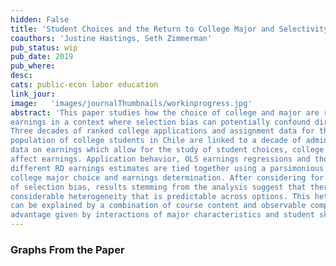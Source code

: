 ```yaml
---
hidden: False
title: 'Student Choices and the Return to College Major and Selectivity'
coauthors: 'Justine Hastings, Seth Zimmerman'
pub_status: wip
pub_date: 2019
pub_where:
desc:
cats: public-econ labor education
link_jour:
image:   'images/journalThumbnails/workinprogress.jpg'
abstract: 'This paper studies how the choice of college and major are related to life cycle
earnings in a context where selection bias can potentially confound direct measurement.
Three decades of ranked college applications and assignment data for the
population of college students in Chile are linked to a decade of administrative tax
data on earnings which allow for the study of student choices, college and major
affect earnings. Application behavior, OLS earnings regressions and thousands of
different RD earnings estimates are tied together using a parsimonious model of
college major choice and earnings determination. After considering for the presence
of selection bias, results stemming from the analysis suggest that there is
considerable heterogeneity that is predictable across options. This heterogeneity
can be explained by a combination of course content and observable comparative
advantage given by interactions of major characteristics and student skills. '
---
```


### Graphs From the Paper

<div class='full'>
  <div class='row'>
    <div class='large-12 columns'>
      <div class='mod modBoxedSlider'>
        <div class='slides'>
          <div class='slide'>
            <img alt="" src="documents/NHZ_RDs_2019/admision_1977.jpg" />
          </div>
          <div class='slide'>
            <img alt="" src="documents/NHZ_RDs_2019/booksDEMRE-eps-converted-to.pdf" />
          </div>
          <div class='slide'>
            <img alt="" src="documents/NHZ_RDs_2019/takingPicturesBooks-eps-converted-to.pdf" />
          </div>  
          <div class='slide'>
            <img alt="" src="documents/NHZ_RDs_2019/foto_malla1.jpg" />
          </div>  
          <div class='slide'>
            <img alt="" src="documents/NHZ_RDs_2019/earnings_math_lang-eps-converted-to.pdf" />
          </div>
          <div class='slide'>
            <img alt="" src="documents/NHZ_RDs_2019/scores_earnings-eps-converted-to.pdf" />
          </div>         
          <div class='slide'>
            <img alt="" src="documents/NHZ_RDs_2019/major_earnings-eps-converted-to.pdf" />
          </div>     
          <div class='slide'>
            <img alt="" src="documents/NHZ_RDs_2019/major_earnings-eps-converted-to.pdf" />
          </div>    
          <div class='slide'>
            <img alt="" src="documents/NHZ_RDs_2019/fl_shares_correlation.png" />
          </div>   
          <div class='slide'>
            <img alt="" src="documents/NHZ_RDs_2019/stem_hours.png" />
          </div>  
          <div class='slide'>
            <img alt="" src="documents/NHZ_RDs_2019/earnings_model-eps-converted-to.png" />
          </div>      
          <div class='slide'>
            <img alt="" src="documents/NHZ_RDs_2019/RDs_Summary_x_AreaOnArea.jpg" />
          </div>       
          <div class='slide'>
            <img alt="" src="documents/NHZ_RDs_2019/DeltaWage-eps-converted-to.pdf" />
          </div>       
        </div>
      </div>
    </div>
  </div>
